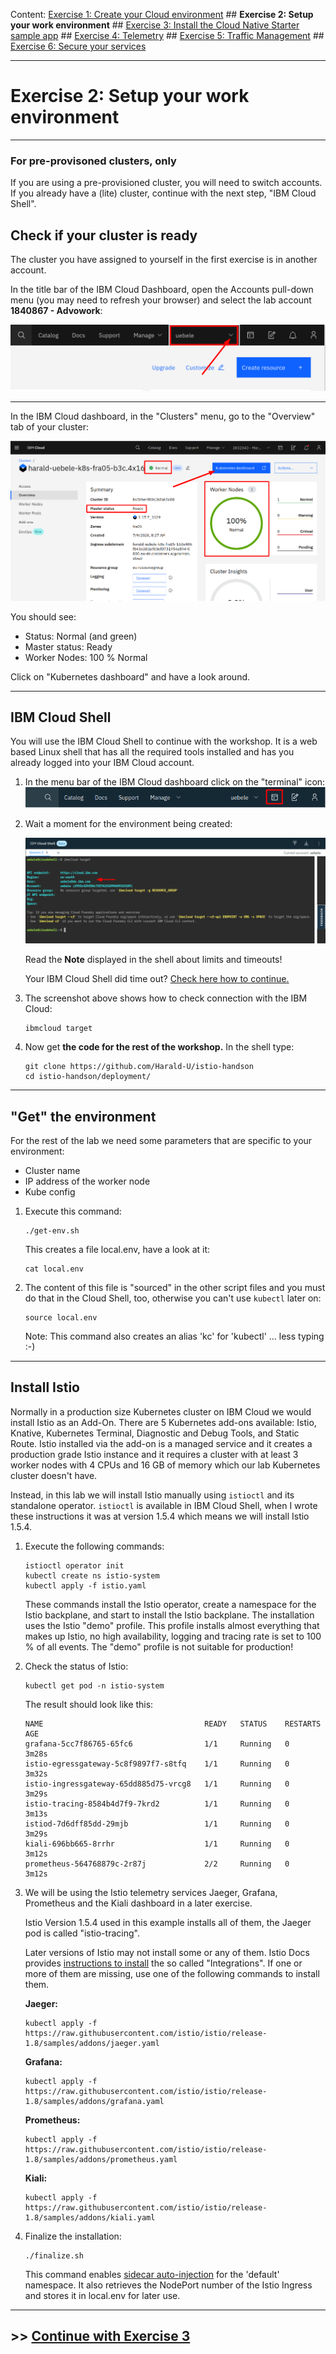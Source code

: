 Content:
[Exercise 1: Create your Cloud environment](exercise1.md) ##
**Exercise 2: Setup your work environment** ##
[Exercise 3: Install the Cloud Native Starter sample app](exercise3.md) ##
[Exercise 4: Telemetry](exercise4.md) ##
[Exercise 5: Traffic Management](exercise5.md) ##
[Exercise 6: Secure your services](exercise6.md)

---

# Exercise 2: Setup your work environment

---
### For pre-provisoned clusters, only

If you are using a pre-provisioned cluster, you will need to switch accounts. If you already have a (lite) cluster, continue with the next step, "IBM Cloud Shell". 

## Check if your cluster is ready

The cluster you have assigned to yourself in the first exercise is in another account.

In the title bar of the IBM Cloud Dashboard, open the Accounts pull-down menu (you may need to refresh your browser) and select the lab account **1840867 - Advowork**:

![account pulldown](../images/dashboard-pulldown.png) 

---

In the IBM Cloud dashboard, in the "Clusters" menu, go to the "Overview" tab of your cluster:

![cluster overview](../images/cluster_overview.png)

You should see:
- Status: Normal (and green)
- Master status: Ready
- Worker Nodes: 100 % Normal

<!--The overview also shows where the cluster was created (in coded form, see table [Single zones for classic clusters](https://cloud.ibm.com/docs/containers?topic=containers-regions-and-zones#zones) for a list): "hou02" is Houston, Tx. The free clusters are generated whereever spare capacity is available.-->

Click on "Kubernetes dashboard" and have a look around.

---

## IBM Cloud Shell

You will use the IBM Cloud Shell to continue with the workshop. It is a web based Linux shell that has all the required tools installed and has you already logged into your IBM Cloud account. 

1. In the menu bar of the IBM Cloud dashboard click on the "terminal" icon:
    ![access clsh](../images/access_cloudshell.png)

1. Wait a moment for the environment being created:

    ![cloudshell](../images/cloudshell.png)

    Read the **Note** displayed in the shell about limits and timeouts!

    Your IBM Cloud Shell did time out? [Check here how to continue.](miscellaneous.md)

1. The screenshot above shows how to check connection with the IBM Cloud:

    ```
    ibmcloud target
    ```

1. Now get **the code for the rest of the workshop.** In the shell type:

    ```
    git clone https://github.com/Harald-U/istio-handson
    cd istio-handson/deployment/
    ```

---

## "Get" the environment

For the rest of the lab we need some parameters that are specific to your environment:

- Cluster name
- IP address of the worker node
- Kube config

1. Execute this command:

    ```
    ./get-env.sh
    ```

    This creates a file local.env, have a look at it:

    ```
    cat local.env
    ```

1. The content of this file is "sourced" in the other script files and you must do that in the Cloud Shell, too, otherwise you can't use `kubectl` later on:

    ```
    source local.env
    ```

    Note: This command also creates an alias 'kc' for 'kubectl' ... less typing :-)
    
---

## Install Istio

Normally in a production size Kubernetes cluster on IBM Cloud we would install Istio as an Add-On. There are 5 Kubernetes add-ons available: Istio, Knative, Kubernetes Terminal, Diagnostic and Debug Tools, and Static Route. Istio installed via the add-on is a managed service and it creates a production grade Istio instance and it requires a cluster with at least 3 worker nodes with 4 CPUs and 16 GB of memory which our lab Kubernetes cluster doesn't have.

Instead, in this lab we will install Istio manually using `istioctl` and its standalone operator. `istioctl` is available in IBM Cloud Shell, when I wrote these instructions it was at version 1.5.4 which means we will install Istio 1.5.4.

1. Execute the following commands:

    ```
    istioctl operator init
    kubectl create ns istio-system
    kubectl apply -f istio.yaml
    ```

    These commands install the Istio operator, create a namespace for the Istio backplane, and start to install the Istio backplane. The installation uses the Istio "demo" profile. This profile installs almost everything that makes up Istio, no high availability, logging and tracing rate is set to 100 % of all events. The "demo" profile is not suitable for production!
    
1. Check the status of Istio:

    ```
    kubectl get pod -n istio-system
    ```

    The result should look like this:

    ```
    NAME                                    READY   STATUS    RESTARTS   AGE
    grafana-5cc7f86765-65fc6                1/1     Running   0          3m28s
    istio-egressgateway-5c8f9897f7-s8tfq    1/1     Running   0          3m32s
    istio-ingressgateway-65dd885d75-vrcg8   1/1     Running   0          3m29s
    istio-tracing-8584b4d7f9-7krd2          1/1     Running   0          3m13s
    istiod-7d6dff85dd-29mjb                 1/1     Running   0          3m29s
    kiali-696bb665-8rrhr                    1/1     Running   0          3m12s
    prometheus-564768879c-2r87j             2/2     Running   0          3m12s
    ```

1. We will be using the Istio telemetry services Jaeger, Grafana, Prometheus and the Kiali dashboard in a later exercise. 

    Istio Version 1.5.4 used in this example installs all of them, the Jaeger pod is called "istio-tracing". 
    
    Later versions of Istio may not install some or any of them. Istio Docs provides [instructions to install](https://istio.io/latest/docs/ops/integrations/) the so called "Integrations". If one or more of them are missing, use one of the following commands to install them. 

    **Jaeger:** 

    ```
    kubectl apply -f https://raw.githubusercontent.com/istio/istio/release-1.8/samples/addons/jaeger.yaml
    ```

    **Grafana:**

    ```
    kubectl apply -f https://raw.githubusercontent.com/istio/istio/release-1.8/samples/addons/grafana.yaml
    ```

    **Prometheus:**

    ```
    kubectl apply -f https://raw.githubusercontent.com/istio/istio/release-1.8/samples/addons/prometheus.yaml
    ```

    **Kiali:**

    ```
    kubectl apply -f https://raw.githubusercontent.com/istio/istio/release-1.8/samples/addons/kiali.yaml
    ```


1. Finalize the installation:

    ```
    ./finalize.sh
    ```

    This command enables [sidecar auto-injection](https://istio.io/latest/docs/setup/additional-setup/sidecar-injection/) for the 'default' namespace.
    It also retrieves the NodePort number of the Istio Ingress and stores it in local.env for later use.

---

## >> [Continue with Exercise 3](exercise3.md)
